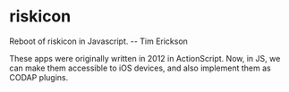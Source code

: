 # riskicon
Reboot of riskicon in Javascript.
-- Tim Erickson

These apps were originally written in 2012 in ActionScript. Now, in JS, we can make them accessible to iOS devices, and also implement them as CODAP plugins.

